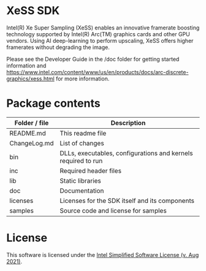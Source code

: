 # XeSS SDK

Intel(R) Xe Super Sampling (XeSS) enables an innovative framerate boosting technology supported by Intel(R) Arc(TM) graphics cards and other GPU vendors.
Using AI deep-learning to perform upscaling, XeSS offers higher framerates without degrading the image.

Please see the Developer Guide in the /doc folder for getting started information and https://www.intel.com/content/www/us/en/products/docs/arc-discrete-graphics/xess.html for more information.

# Package contents

| Folder / file | Description |
| ----------- | ----------- |
| README.md | This readme file |
| ChangeLog.md | List of changes |
| bin | DLLs, executables, configurations and kernels required to run |
| inc | Required header files |
| lib | Static libraries |
| doc | Documentation |
| licenses | Licenses for the SDK itself and its components |
| samples | Source code and license for samples |


# License

This software is licensed under the [Intel Simplified Software License (v. Aug 2021)](LICENSES/LICENSE).
